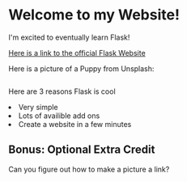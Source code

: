 <!DOCTYPE html>
<html>
  <head>
    <title></title>
  </head>
  <body>
<h1>Welcome to my Website!</h1>
<p>I'm excited to eventually learn Flask!</p>
<a href="https://flask.palletsprojects.com/en/2.0.x/">
Here is a link to the official Flask Website</a>
<p>Here is a picture of a Puppy from Unsplash:</p>
<img src="file:///C:/Users/s_BayanSalga68643/Downloads/Flask-Bootcamp-master/Flask-Bootcamp-master/00-HTML-CSS-Bootstrap/01-HTML-Crash-Course/puppy_pic.jpg" alt="">
<p>Here are 3 reasons Flask is cool</p>
<li>Very simple</li>
 <li> Lots of availible add ons</li>
 <li> Create a website in a few minutes</li>
 <h2>Bonus: Optional Extra Credit</h2>
 <p>Can you figure out how to make a picture a link?</p>
 <a href="https://flask.palletsprojects.com/en/2.0.x/">
  <img src="file:///C:/Users/s_BayanSalga68643/Downloads/Flask-Bootcamp-master/Flask-Bootcamp-master/00-HTML-CSS-Bootstrap/01-HTML-Crash-Course/puppy_pic.jpg" alt="">
  </a>
  </body>
</html>
